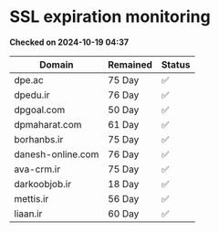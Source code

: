 # SSL expiration monitoring

**Checked on 2024-10-19 04:37**

| Domain | Remained | Status       |
|--------|----------|--------------|
| dpe.ac     | 75 Day   | ✅ |
| dpedu.ir     | 76 Day   | ✅ |
| dpgoal.com     | 50 Day   | ✅ |
| dpmaharat.com     | 61 Day   | ✅ |
| borhanbs.ir     | 75 Day   | ✅ |
| danesh-online.com     | 76 Day   | ✅ |
| ava-crm.ir     | 75 Day   | ✅ |
| darkoobjob.ir     | 18 Day   | ✅ |
| mettis.ir     | 56 Day   | ✅ |
| liaan.ir     | 60 Day   | ✅ |
